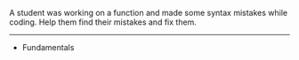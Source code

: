 A student was working on a function and made some syntax mistakes while coding. Help them find their mistakes and fix them.

---

- Fundamentals

